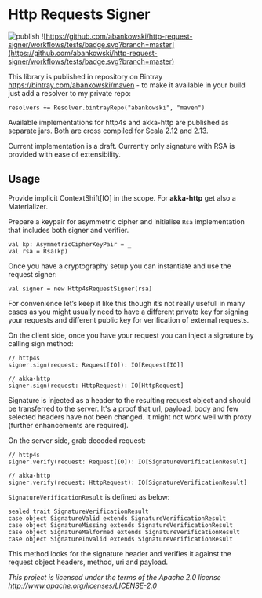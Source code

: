 # Http Requests Signer

![publish](https://github.com/abankowski/http-request-signer/workflows/publish/badge.svg?branch=master&event=release)
![https://github.com/abankowski/http-request-signer/workflows/tests/badge.svg?branch=master](https://github.com/abankowski/http-request-signer/workflows/tests/badge.svg?branch=master)

This library is published in repository on Bintray https://bintray.com/abankowski/maven - to make it available in your build
just add a resolver to my private repo:

    resolvers += Resolver.bintrayRepo("abankowski", "maven")

Available implementations for http4s and akka-http are published as separate jars. Both are cross compiled for Scala 2.12 and 2.13.

Current implementation is a draft. Currently only signature with RSA is provided with ease of extensibility.

## Usage

Provide implicit ContextShift[IO] in the scope. For **akka-http** get also a Materializer.

Prepare a keypair for asymmetric cipher and initialise `Rsa` implementation that includes both signer and verifier. 


    val kp: AsymmetricCipherKeyPair = _
    val rsa = Rsa(kp)

Once you have a cryptography setup you can instantiate and use the request signer:

`val signer = new Http4sRequestSigner(rsa)`

For convenience let’s keep it like this though it’s not really usefull in many cases as you might usually need to have a different private key for signing your requests and different public key for verification of external requests.

On the client side, once you have your request you can inject a signature by calling sign method:

    // http4s
    signer.sign(request: Request[IO]): IO[Request[IO]]
    
    // akka-http
    signer.sign(request: HttpRequest): IO[HttpRequest] 

Signature is injected as a header to the resulting request object and should be transferred to the server. 
It's a proof that url, payload, body and few selected headers have not been changed. It might not work well with proxy (further enhancements are required). 
    
On the server side, grab decoded request:

    // http4s
    signer.verify(request: Request[IO]): IO[SignatureVerificationResult] 
    
    // akka-http
    signer.verify(request: HttpRequest): IO[SignatureVerificationResult]

`SignatureVerificationResult` is defined as below:

    sealed trait SignatureVerificationResult
    case object SignatureValid extends SignatureVerificationResult
    case object SignatureMissing extends SignatureVerificationResult
    case object SignatureMalformed extends SignatureVerificationResult
    case object SignatureInvalid extends SignatureVerificationResult

This method looks for the signature header and verifies it against the request object headers, method, uri and payload.

_This project is licensed under the terms of the Apache 2.0 license http://www.apache.org/licenses/LICENSE-2.0_